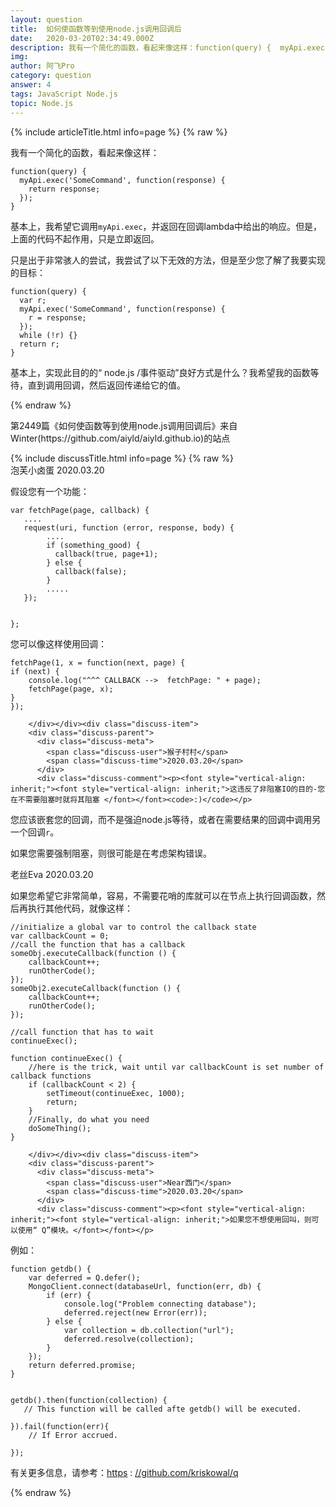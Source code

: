 ```yaml
---
layout: question
title:  如何使函数等到使用node.js调用回调后
date:   2020-03-20T02:34:49.000Z
description: 我有一个简化的函数，看起来像这样：function(query) {  myApi.exec('SomeCommand', function(res...
img: 
author: 阿飞Pro
category: question
answer: 4
tags: JavaScript Node.js
topic: Node.js
---
```

<div class="article-root">
  <div class="article">
    {% include articleTitle.html info=page %}
    {% raw %}
    <div class="article-content"><p><font style="vertical-align: inherit;"><font style="vertical-align: inherit;">我有一个简化的函数，看起来像这样：</font></font></p>

<pre><code>function(query) {<font></font>
  myApi.exec('SomeCommand', function(response) {<font></font>
    return response;<font></font>
  });<font></font>
}<font></font>
</code></pre>

<p><font style="vertical-align: inherit;"><font style="vertical-align: inherit;">基本上，我希望它调用</font></font><code>myApi.exec</code><font style="vertical-align: inherit;"><font style="vertical-align: inherit;">，并返回在回调lambda中给出的响应。</font><font style="vertical-align: inherit;">但是，上面的代码不起作用，只是立即返回。</font></font></p>

<p><font style="vertical-align: inherit;"><font style="vertical-align: inherit;">只是出于非常骇人的尝试，我尝试了以下无效的方法，但是至少您了解了我要实现的目标：</font></font></p>

<pre><code>function(query) {<font></font>
  var r;<font></font>
  myApi.exec('SomeCommand', function(response) {<font></font>
    r = response;<font></font>
  });<font></font>
  while (!r) {}<font></font>
  return r;<font></font>
}<font></font>
</code></pre>

<p><font style="vertical-align: inherit;"><font style="vertical-align: inherit;">基本上，实现此目的的“ node.js /事件驱动”良好方式是什么？</font><font style="vertical-align: inherit;">我希望我的函数等待，直到调用回调，然后返回传递给它的值。</font></font></p></div>
    {% endraw %}
  </div>
  <p class="winter_mark">第2449篇《如何使函数等到使用node.js调用回调后》来自Winter(https://github.com/aiyld/aiyld.github.io)的站点</p>
  <div class="discuss-wrapper">
    {% include discussTitle.html info=page %}
    {% raw %}
    <div class="discuss-item">
        <div class="discuss-parent">
          <div class="discuss-meta">
            <span class="discuss-user">泡芙小卤蛋</span>
            <span class="discuss-time">2020.03.20</span>
          </div>
          <div class="discuss-comment"><p><font style="vertical-align: inherit;"><font style="vertical-align: inherit;">假设您有一个功能：</font></font></p>

<pre><code>var fetchPage(page, callback) {<font></font>
   ....<font></font>
   request(uri, function (error, response, body) {<font></font>
        ....<font></font>
        if (something_good) {<font></font>
          callback(true, page+1);<font></font>
        } else {<font></font>
          callback(false);<font></font>
        }<font></font>
        .....<font></font>
   });<font></font>
<font></font>
<font></font>
};<font></font>
</code></pre>

<p><font style="vertical-align: inherit;"><font style="vertical-align: inherit;">您可以像这样使用回调： </font></font></p>

<pre><code>fetchPage(1, x = function(next, page) {<font></font>
if (next) {<font></font>
    console.log("^^^ CALLBACK --&gt;  fetchPage: " + page);<font></font>
    fetchPage(page, x);<font></font>
}<font></font>
});<font></font>
</code></pre></div>
        </div></div><div class="discuss-item">
        <div class="discuss-parent">
          <div class="discuss-meta">
            <span class="discuss-user">猴子村村</span>
            <span class="discuss-time">2020.03.20</span>
          </div>
          <div class="discuss-comment"><p><font style="vertical-align: inherit;"><font style="vertical-align: inherit;">这违反了非阻塞IO的目的-您在不需要阻塞时就将其阻塞 </font></font><code>:)</code></p>

<p><font style="vertical-align: inherit;"><font style="vertical-align: inherit;">您应该嵌套您的回调，而不是强迫node.js等待，或者在需要结果的回调中调用另一个回调</font></font><code>r</code><font style="vertical-align: inherit;"><font style="vertical-align: inherit;">。</font></font></p>

<p><font style="vertical-align: inherit;"><font style="vertical-align: inherit;">如果您需要强制阻塞，则很可能是在考虑架构错误。</font></font></p></div>
        </div></div><div class="discuss-item">
        <div class="discuss-parent">
          <div class="discuss-meta">
            <span class="discuss-user">老丝Eva</span>
            <span class="discuss-time">2020.03.20</span>
          </div>
          <div class="discuss-comment"><p><font style="vertical-align: inherit;"><font style="vertical-align: inherit;">如果您希望它非常简单，容易，不需要花哨的库就可以在节点上执行回调函数，然后再执行其他代码，就像这样：</font></font></p>

<pre><code>//initialize a global var to control the callback state<font></font>
var callbackCount = 0;<font></font>
//call the function that has a callback<font></font>
someObj.executeCallback(function () {<font></font>
    callbackCount++;<font></font>
    runOtherCode();<font></font>
});<font></font>
someObj2.executeCallback(function () {<font></font>
    callbackCount++;<font></font>
    runOtherCode();<font></font>
});<font></font>
<font></font>
//call function that has to wait<font></font>
continueExec();<font></font>
<font></font>
function continueExec() {<font></font>
    //here is the trick, wait until var callbackCount is set number of callback functions<font></font>
    if (callbackCount &lt; 2) {<font></font>
        setTimeout(continueExec, 1000);<font></font>
        return;<font></font>
    }<font></font>
    //Finally, do what you need<font></font>
    doSomeThing();<font></font>
}<font></font>
</code></pre></div>
        </div></div><div class="discuss-item">
        <div class="discuss-parent">
          <div class="discuss-meta">
            <span class="discuss-user">Near西门</span>
            <span class="discuss-time">2020.03.20</span>
          </div>
          <div class="discuss-comment"><p><font style="vertical-align: inherit;"><font style="vertical-align: inherit;">如果您不想使用回叫，则可以使用“ Q”模块。</font></font></p>

<p><font style="vertical-align: inherit;"><font style="vertical-align: inherit;">例如： </font></font></p>

<pre><code>function getdb() {<font></font>
    var deferred = Q.defer();<font></font>
    MongoClient.connect(databaseUrl, function(err, db) {<font></font>
        if (err) {<font></font>
            console.log("Problem connecting database");<font></font>
            deferred.reject(new Error(err));<font></font>
        } else {<font></font>
            var collection = db.collection("url");<font></font>
            deferred.resolve(collection);<font></font>
        }<font></font>
    });<font></font>
    return deferred.promise;<font></font>
}<font></font>
<font></font>
<font></font>
getdb().then(function(collection) {<font></font>
   // This function will be called afte getdb() will be executed. <font></font>
<font></font>
}).fail(function(err){<font></font>
    // If Error accrued. <font></font>
<font></font>
});<font></font>
</code></pre>

<p><font style="vertical-align: inherit;"><font style="vertical-align: inherit;">有关更多信息，请参考：</font><a href="https://github.com/kriskowal/q" rel="noreferrer"><font style="vertical-align: inherit;">https</font></a><font style="vertical-align: inherit;"> : </font></font><a href="https://github.com/kriskowal/q" rel="noreferrer"><font style="vertical-align: inherit;"><font style="vertical-align: inherit;">//github.com/kriskowal/q</font></font></a></p></div>
        </div></div>
    {% endraw %}
  </div>
<div>
